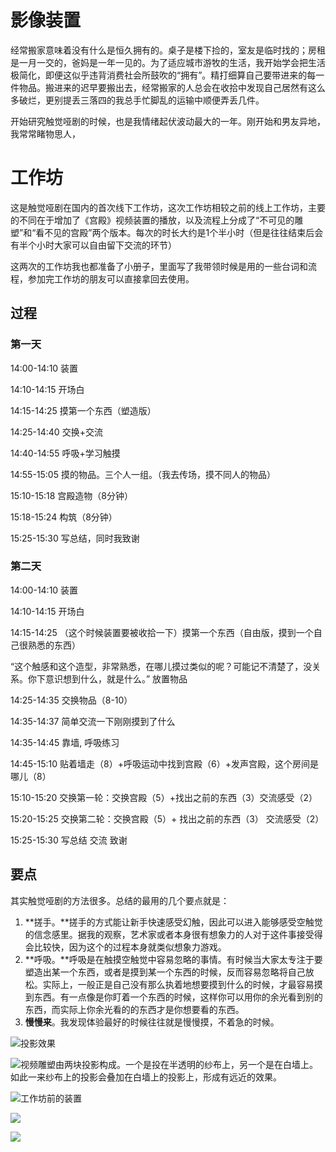 # 影像装置

经常搬家意味着没有什么是恒久拥有的。桌子是楼下捡的，室友是临时找的；房租是一月一交的，爸妈是一年一见的。为了适应城市游牧的生活，我开始学会把生活极简化，即便这似乎违背消费社会所鼓吹的“拥有”。精打细算自己要带进来的每一件物品。搬进来的迟早要搬出去，经常搬家的人总会在收拾中发现自己居然有这么多破烂，更别提丢三落四的我总手忙脚乱的运输中顺便弄丢几件。

开始研究触觉哑剧的时候，也是我情绪起伏波动最大的一年。刚开始和男友异地，我常常睹物思人，

# 工作坊

这是触觉哑剧在国内的首次线下工作坊，这次工作坊相较之前的线上工作坊，主要的不同在于增加了《宫殿》视频装置的播放，以及流程上分成了“不可见的雕塑”和“看不见的宫殿”两个版本。每次的时长大约是1个半小时（但是往往结束后会有半个小时大家可以自由留下交流的环节）

这两次的工作坊我也都准备了小册子，里面写了我带领时候是用的一些台词和流程，参加完工作坊的朋友可以直接拿回去使用。

## 过程

### 第一天

14:00-14:10 装置

14:10-14:15 开场白

14:15-14:25 摸第一个东西（塑造版）

14:25-14:40 交换+交流

14:40-14:55 呼吸+学习触摸

14:55-15:05 摸的物品。三个人一组。（我去传场，摸不同人的物品）

15:10-15:18 宫殿造物（8分钟）

15:18-15:24 构筑（8分钟）

15:25-15:30 写总结，同时我致谢

### 第二天

14:00-14:10 装置

14:10-14:15 开场白

14:15-14:25 （这个时候装置要被收拾一下）摸第一个东西（自由版，摸到一个自己很熟悉的东西）

“这个触感和这个造型，非常熟悉，在哪儿摸过类似的呢？可能记不清楚了，没关系。你下意识想到什么，就是什么。” 放置物品

14:25-14:35 交换物品（8-10）

14:35-14:37 简单交流一下刚刚摸到了什么

14:35-14:45 靠墙, 呼吸练习

14:45-15:10 贴着墙走（8）+呼吸运动中找到宫殿（6）+发声宫殿，这个房间是哪儿（8）

15:10-15:20 交换第一轮：交换宫殿（5）+找出之前的东西（3）交流感受（2）


15:20-15:25 交换第二轮：交换宫殿（5）+ 找出之前的东西（3） 交流感受（2）

15:25-15:30 写总结 交流 致谢

## 要点

其实触觉哑剧的方法很多。总结的最用的几个要点就是：

1. **搓手。**搓手的方式能让新手快速感受幻触，因此可以进入能够感受空触觉的信念感里。据我的观察，艺术家或者本身很有想象力的人对于这件事接受得会比较快，因为这个的过程本身就类似想象力游戏。
2. **呼吸。**呼吸是在触摸空触觉中容易忽略的事情。有时候当大家太专注于要塑造出某一个东西，或者是摸到某一个东西的时候，反而容易忽略将自己放松。实际上，一般正是自己没有那么执着地想要摸到什么的时候，才最容易摸到东西。有一点像是你盯着一个东西的时候，这样你可以用你的余光看到别的东西，而实际上你余光看的的东西才是你想要看的东西。
3. **慢慢来**。我发现体验最好的时候往往就是慢慢摸，不着急的时候。

![投影效果](https://media.discordapp.net/attachments/1107698002375745537/1128554898850578432/R0000878.jpg?ex=65f13627&is=65dec127&hm=59f8345c9dc9232065d6e72864138429d15188e23f32094aa3bab197fea69952&=&format=webp&width=1956&height=1296)

![视频雕塑由两块投影构成。一个是投在半透明的纱布上，另一个是在白墙上。如此一来纱布上的投影会叠加在白墙上的投影上，形成有远近的效果。](https://media.discordapp.net/attachments/1107698002375745537/1128554901560098826/R0000909.jpg?ex=65f13628&is=65dec128&hm=096ad1d7c3d8614cfef1f3fb48cea8c6c60f9f0b9168fec369d1af0129334ecc&=&format=webp&width=1296&height=1296)

![工作坊前的装置](https://media.discordapp.net/attachments/1107698002375745537/1128555182431686696/R0001257.jpg?ex=65f1366b&is=65dec16b&hm=9dc806352adc4dd34f9db37ca78d14fc4330c2e55c8bf74d67a2cad5b9a5da29&=&format=webp&width=1734&height=1296)

![](https://media.discordapp.net/attachments/1107698002375745537/1128555215629582427/R0000944.jpg?ex=65f13672&is=65dec172&hm=9d268b95d6d78dbebbea8eb1d3be285f920c1fe319ed7bb067ac3f10aa09706f&=&format=webp&width=1948&height=1296)

![](https://media.discordapp.net/attachments/1107698002375745537/1128555213876367420/R0000930.jpg?ex=65f13672&is=65dec172&hm=18b3cc1bb3baa92fe77ffd03653e32d088c0dcfdafcfd4d50827ed02afaf3284&=&format=webp&width=1296&height=1296)

